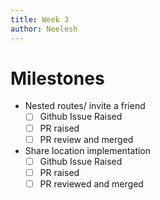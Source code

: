 ```yaml
---
title: Week 3
author: Neelesh
---
```

<!--

-->
# Milestones
- Nested routes/ invite a friend
	- [ ] Github Issue Raised
	- [ ] PR raised
	- [ ] PR review and merged
- Share location implementation
	- [ ] Github Issue Raised
	- [ ] PR raised
	- [ ] PR reviewed and merged